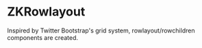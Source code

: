 ZKRowlayout
===========

Inspired by Twitter Bootstrap's grid system, rowlayout/rowchildren components are created.
